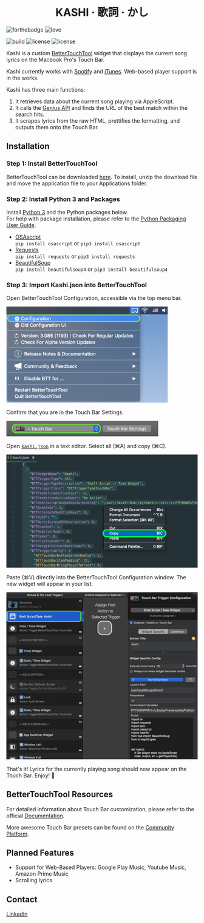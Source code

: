
<h1 align="center">KASHI · 歌詞 · かし</h1>

![forthebadge](https://forthebadge.com/images/badges/made-with-python.svg)
![love](http://forthebadge.com/images/badges/built-with-love.svg)

![build](https://img.shields.io/badge/build-passing-brightgreen.svg?style=for-the-badge)  ![license](https://img.shields.io/badge/license-GPLv3-blue.svg?style=for-the-badge) ![license](https://img.shields.io/badge/PRs-welcome-yellow.svg?style=for-the-badge)

Kashi is a custom [BetterTouchTool](https://folivora.ai/) widget that displays the current song lyrics on the Macbook Pro's Touch Bar.

Kashi currently works with [Spotify](https://www.spotify.com/us/download/other/) and [iTunes](https://www.apple.com/itunes/download/). Web-based player support is in the works.

Kashi has three main functions:
1. It retrieves data about the current song playing via AppleScript.
2. It calls the [Genius API](https://docs.genius.com/) and finds the URL of the best match within the search hits.
3. It scrapes lyrics from the raw HTML, prettifies the formatting, and outputs them onto the Touch Bar.

## Installation

### Step 1: Install BetterTouchTool

BetterTouchTool can be downloaded [here](https://folivora.ai/downloads). To install, unzip the download file and move the application file to your Applications folder.

### Step 2: Install Python 3 and Packages

Install [Python 3](https://www.python.org/downloads/release/python-371/) and the Python packages below.<br>
For help with package installation, please refer to the [Python Packaging User Guide](https://packaging.python.org/tutorials/installing-packages/).

  - [OSAscript](https://pypi.org/project/osascript/)<br>
  `pip install osascript` or `pip3 install osascript`
  - [Requests](https://pypi.org/project/requests/)<br>
  `pip install requests` or `pip3 install requests`
  - [BeautifulSoup](https://pypi.org/project/beautifulsoup4/)<br>
  `pip install beautifulsoup4` or `pip3 install beautifulsoup4`
  
### Step 3: Import Kashi.json into BetterTouchTool

Open BetterTouchTool Configuration, accessible via the top menu bar.

<img src="screens/1.png" alt="Open BTT Configuration" width="425">

Confirm that you are in the Touch Bar Settings.

<img src="screens/2.png" alt="Touch Bar Settings" width="400">

Open [`kashi.json`](/kashi.json) in a text editor. Select all (⌘A) and copy (⌘C).

<img src="screens/3.png" alt="Select / Copy JSON" width="650">

Paste (⌘V) directly into the BetterTouchTool Configuration window. The new widget will appear in your list.

<img src="screens/4.png" alt="Paste JSON Into BTT Configuration Window" width="650">

That's it! Lyrics for the currently playing song should now appear on the Touch Bar. Enjoy! 🎉

## BetterTouchTool Resources

For detailed information about Touch Bar customization, please refer to the official [Documentation](https://docs.bettertouchtool.net/docs/402_touch_bar_basics.html).

More awesome Touch Bar presets can be found on the [Community Platform](https://community.folivora.ai/).

## Planned Features
  - Support for Web-Based Players: Google Play Music, Youtube Music, Amazon Prime Music
  - Scrolling lyrics

## Contact

[LinkedIn](https://www.linkedin.com/in/hojim)
